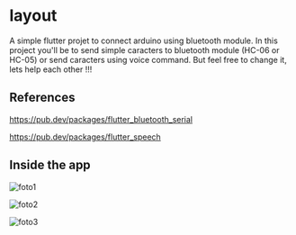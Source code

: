# layout

A simple flutter projet to connect arduino using bluetooth module.
In this project you'll be to send simple caracters to bluetooth module (HC-06 or HC-05) or send caracters using voice command.
But feel free to change it, lets help each other !!!

## References
https://pub.dev/packages/flutter_bluetooth_serial

https://pub.dev/packages/flutter_speech

## Inside the app

![foto1](https://user-images.githubusercontent.com/43972737/149673136-cc335658-5730-42a5-8ee9-eb19d7b94382.jpg)


![foto2](https://user-images.githubusercontent.com/43972737/149673147-d42ca14d-50ac-436d-b539-cf14d0907c7c.jpg)


![foto3](https://user-images.githubusercontent.com/43972737/149673158-71e4c70f-82d7-4885-95eb-6d46946347c6.jpg)
